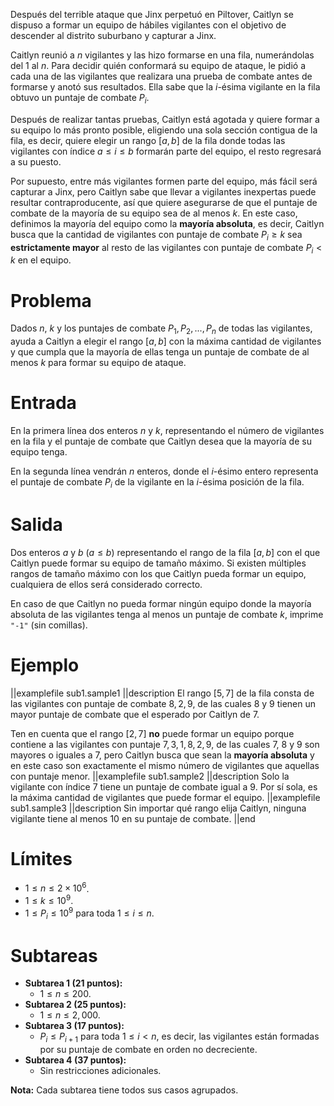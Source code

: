Después del terrible ataque que Jinx perpetuó en Piltover, Caitlyn se dispuso a formar un equipo de hábiles vigilantes con el objetivo de descender al distrito suburbano y capturar a Jinx.

Caitlyn reunió a $n$ vigilantes y las hizo formarse en una fila, numerándolas del $1$ al $n$. Para decidir quién conformará su equipo de ataque, le pidió a cada una de las vigilantes que realizara una prueba de combate antes de formarse y anotó sus resultados. Ella sabe que la $i$-ésima vigilante en la fila obtuvo un puntaje de combate $P_i$.

Después de realizar tantas pruebas, Caitlyn está agotada y quiere formar a su equipo lo más pronto posible, eligiendo una sola sección contigua de la fila, es decir, quiere elegir un rango $[a, b]$ de la fila donde todas las vigilantes con índice $a \leq i \leq b$ formarán parte del equipo, el resto regresará a su puesto.

Por supuesto, entre más vigilantes formen parte del equipo, más fácil será capturar a Jinx, pero Caitlyn sabe que llevar a vigilantes inexpertas puede resultar contraproducente, así que quiere asegurarse de que el puntaje de combate de la mayoría de su equipo sea de al menos $k$. En este caso, definimos la mayoría del equipo como la **mayoría absoluta**, es decir, Caitlyn busca que la cantidad de vigilantes con puntaje de combate $P_i \geq k$ sea **estrictamente mayor** al resto de las vigilantes con puntaje de combate $P_i < k$ en el equipo.

# Problema

Dados $n$, $k$ y los puntajes de combate $P_1, P_2, ... , P_n$ de todas las vigilantes, ayuda a Caitlyn a elegir el rango $[a, b]$ con la máxima cantidad de vigilantes y que cumpla que la mayoría de ellas tenga un puntaje de combate de al menos $k$ para formar su equipo de ataque.

# Entrada

En la primera línea dos enteros $n$ y $k$, representando el número de vigilantes en la fila y el puntaje de combate que Caitlyn desea que la mayoría de su equipo tenga.

En la segunda línea vendrán $n$ enteros, donde el $i$-ésimo entero representa el puntaje de combate $P_i$ de la vigilante en la $i$-ésima posición de la fila.

# Salida

Dos enteros $a$ y $b$ ($a \leq b$) representando el rango de la fila $[a, b]$ con el que Caitlyn puede formar su equipo de tamaño máximo. Si existen múltiples rangos de tamaño máximo con los que Caitlyn pueda formar un equipo, cualquiera de ellos será considerado correcto.

En caso de que Caitlyn no pueda formar ningún equipo donde la mayoría absoluta de las vigilantes tenga al menos un puntaje de combate $k$, imprime `"-1"` (sin comillas).

# Ejemplo

||examplefile
sub1.sample1
||description
El rango $[5, 7]$ de la fila consta de las vigilantes con puntaje de combate ${8, 2, 9}$, de las cuales $8$ y $9$ tienen un mayor puntaje de combate que el esperado por Caitlyn de $7$.

Ten en cuenta que el rango $[2, 7]$ **no** puede formar un equipo porque contiene a las vigilantes con puntaje ${7, 3, 1, 8, 2, 9}$, de las cuales $7$, $8$ y $9$ son mayores o iguales a $7$, pero Caitlyn busca que sean la **mayoría absoluta** y en este caso son exactamente el mismo número de vigilantes que aquellas con puntaje menor.
||examplefile
sub1.sample2
||description
Solo la vigilante con índice $7$ tiene un puntaje de combate igual a $9$. Por sí sola, es la máxima cantidad de vigilantes que puede formar el equipo.
||examplefile
sub1.sample3
||description
Sin importar qué rango elija Caitlyn, ninguna vigilante tiene al menos $10$ en su puntaje de combate.
||end

# Límites

- $1 \leq n \leq 2 \times 10^6$.
- $1 \leq k \leq 10^9$.
- $1 \leq P_i \leq 10^9$ para toda $1 \leq i \leq n$.

# Subtareas

- **Subtarea 1 (21 puntos):**
  - $1 \leq n \leq 200$.
- **Subtarea 2 (25 puntos):**
  - $1 \leq n \leq 2,000$.
- **Subtarea 3 (17 puntos):**
  - $P_i \leq P_{i+1}$ para toda $1 \leq i < n$, es decir, las vigilantes están formadas por su puntaje de combate en orden no decreciente.
- **Subtarea 4 (37 puntos):**
  - Sin restricciones adicionales.

**Nota:** Cada subtarea tiene todos sus casos agrupados.
